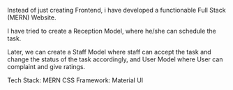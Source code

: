 Instead of just creating Frontend, i have developed a functionable Full Stack (MERN) Website.

I have tried to create a Reception Model, where he/she can schedule the task.

Later, we can create a Staff Model where staff can accept the task and change the status of the task accordingly, and User Model where User can complaint and give ratings.

Tech Stack: MERN
CSS Framework: Material UI
